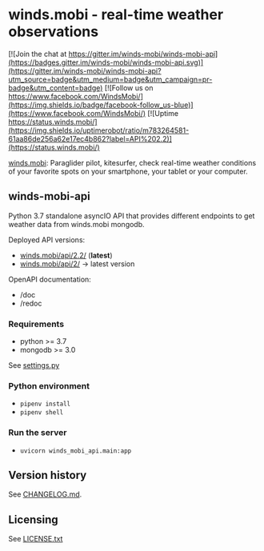 winds.mobi - real-time weather observations
===========================================

[![Join the chat at https://gitter.im/winds-mobi/winds-mobi-api](https://badges.gitter.im/winds-mobi/winds-mobi-api.svg)](https://gitter.im/winds-mobi/winds-mobi-api?utm_source=badge&utm_medium=badge&utm_campaign=pr-badge&utm_content=badge)
[![Follow us on https://www.facebook.com/WindsMobi/](https://img.shields.io/badge/facebook-follow_us-blue)](https://www.facebook.com/WindsMobi/)
[![Uptime https://status.winds.mobi/](https://img.shields.io/uptimerobot/ratio/m783264581-61aa86de256a62e17ec4b862?label=API%202.2)](https://status.winds.mobi/)

[winds.mobi](http://winds.mobi): Paraglider pilot, kitesurfer, check real-time weather conditions of your favorite spots
on your smartphone, your tablet or your computer.

winds-mobi-api
--------------------

Python 3.7 standalone asyncIO API that provides different endpoints to get weather data from winds.mobi mongodb.

Deployed API versions:
- [winds.mobi/api/2.2/](https://winds.mobi/api/2.2/doc) (**latest**)
- [winds.mobi/api/2/](https://winds.mobi/api/2/doc) -> latest version

OpenAPI documentation:
- /doc
- /redoc

### Requirements

- python >= 3.7
- mongodb >= 3.0

See [settings.py](settings.py)

### Python environment

- `pipenv install`
- `pipenv shell`

### Run the server

- `uvicorn winds_mobi_api.main:app`

Version history
---------------

See [CHANGELOG.md](CHANGELOG.md).

Licensing
---------

See [LICENSE.txt](LICENSE.txt)
